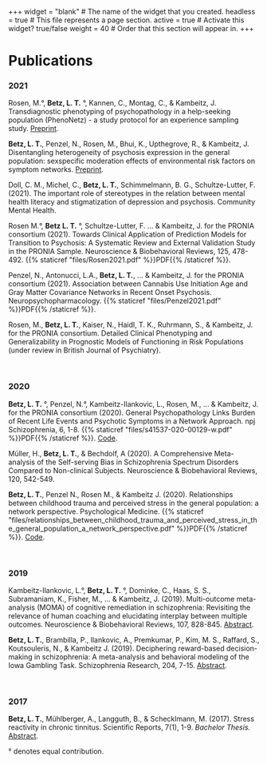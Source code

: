 +++
widget = "blank"  # The name of the widget that you created.
headless = true  # This file represents a page section.
active = true  # Activate this widget? true/false
weight = 40  # Order that this section will appear in.
+++
# Publications

### 2021
Rosen, M.°, **Betz, L. T.** °, Kannen, C., Montag, C., & Kambeitz, J. Transdiagnostic phenotyping of psychopathology in a help-seeking population (PhenoNetz) - a study protocol for an experience sampling study. [Preprint](https://www.medrxiv.org/content/10.1101/2021.05.10.21256804v1).

**Betz, L. T.**, Penzel, N., Rosen, M., Bhui, K., Upthegrove, R., & Kambeitz, J. Disentangling heterogeneity of psychosis expression in the general population: sexspecific moderation effects of environmental risk factors on symptom networks.  [Preprint](https://www.medrxiv.org/content/10.1101/2021.05.06.21256748v1).

Doll, C. M., Michel, C., **Betz, L. T.**, Schimmelmann, B. G., Schultze-Lutter, F. (2021). The important role of stereotypes in the relation between mental health literacy and stigmatization of depression and psychosis. Community Mental Health. 

Rosen M.°, **Betz L. T.** °, Schultze-Lutter, F. ... & Kambeitz, J. for the PRONIA consortium (2021). Towards Clinical Application of Prediction Models for Transition to Psychosis: A Systematic Review and External Validation Study in the PRONIA Sample. Neuroscience & Biobehavioral Reviews, 125, 478-492. {{% staticref "files/Rosen2021.pdf" %}}PDF{{% /staticref %}}.

Penzel, N., Antonucci, L.A., **Betz, L. T.**, ... & Kambeitz, J. for the PRONIA consortium (2021). Association between Cannabis Use Initiation Age and Gray Matter Covariance Networks in Recent Onset Psychosis. Neuropsychopharmacology. {{% staticref "files/Penzel2021.pdf" %}}PDF{{% /staticref %}}.

Rosen, M., **Betz, L. T.**, Kaiser, N., Haidl, T. K., Ruhrmann, S., & Kambeitz, J. for the PRONIA consortium. Detailed Clinical Phenotyping and Generalizability in Prognostic Models of Functioning in Risk Populations (under review in British Journal of Psychiatry).

&nbsp;
### 2020
**Betz, L. T.** °, Penzel, N.°, Kambeitz-Ilankovic, L., Rosen, M., ... & Kambeitz, J. for the PRONIA consortium (2020). General Psychopathology Links Burden of Recent Life Events and Psychotic Symptoms in a Network Approach. npj Schizophrenia, 6, 1-8. {{% staticref "files/s41537-020-00129-w.pdf" %}}PDF{{% /staticref %}}. [Code](https://github.com/LindaBetz/Network_Life_Events_Psychosis).

Müller, H., **Betz, L. T.**, & Bechdolf, A (2020). A Comprehensive Meta-analysis of the Self-serving Bias in Schizophrenia Spectrum Disorders Compared to Non-clinical Subjects. Neuroscience & Biobehavioral Reviews, 120, 542-549.

**Betz, L. T.**, Penzel N., Rosen M., & Kambeitz J. (2020). Relationships between childhood trauma and perceived stress in the general population: a network perspective. Psychological Medicine. {{% staticref "files/relationships_between_childhood_trauma_and_perceived_stress_in_the_general_population_a_network_perspective.pdf" %}}PDF{{% /staticref %}}. [Code](https://github.com/LindaBetz/Network_CT_Stress).


&nbsp; 
### 2019

Kambeitz-Ilankovic, L.°, **Betz, L. T.** °, Dominke, C., Haas, S. S., Subramaniam, K., Fisher, M., ... & Kambeitz, J. (2019). Multi-outcome meta-analysis (MOMA) of cognitive remediation in schizophrenia: Revisiting the relevance of human coaching and elucidating interplay between multiple outcomes. Neuroscience & Biobehavioral Reviews, 107, 828-845. [Abstract](https://www.ncbi.nlm.nih.gov/pubmed/31557548).

**Betz, L. T.**, Brambilla, P., Ilankovic, A., Premkumar, P., Kim, M. S., Raffard, S., Koutsouleris, N., & Kambeitz J. (2019). Deciphering reward-based decision-making in schizophrenia: A meta-analysis and behavioral modeling of the Iowa Gambling Task. Schizophrenia Research, 204, 7-15. [Abstract](https://www.ncbi.nlm.nih.gov/pubmed/30262254).

&nbsp; 
### 2017 

**Betz, L. T.**, Mühlberger, A., Langguth, B., & Schecklmann, M. (2017). Stress reactivity in chronic tinnitus. Scientific Reports, 7(1), 1-9. *Bachelor Thesis.* [Abstract](https://www.ncbi.nlm.nih.gov/pubmed/28134346).

° denotes equal contribution.

